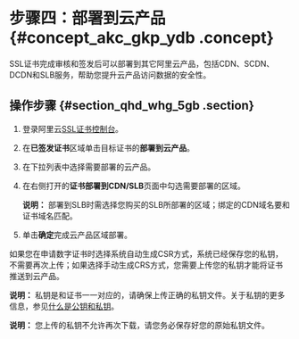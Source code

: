 # 步骤四：部署到云产品 {#concept_akc_gkp_ydb .concept}

SSL证书完成审核和签发后可以部署到其它阿里云产品，包括CDN、SCDN、DCDN和SLB服务，帮助您提升云产品访问数据的安全性。

## 操作步骤 {#section_qhd_whg_5gb .section}

1.  登录阿里云[SSL证书控制台](https://yundunnext.console.aliyun.com/?p=cas#/overview/cn-hangzhou)。
2.  在**已签发证书**区域单击目标证书的**部署到云产品**。
3.  在下拉列表中选择需要部署的云产品。
4.  在右侧打开的**证书部署到CDN/SLB**页面中勾选需要部署的区域。

    **说明：** 部署到SLB时需选择您购买的SLB所部署的区域；绑定的CDN域名要和证书域名匹配。

5.  单击**确定**完成云产品区域部署。

如果您在申请数字证书时选择系统自动生成CSR方式，系统已经保存您的私钥，不需要再次上传；如果选择手动生成CRS方式，您需要上传您的私钥才能将证书推送到云产品。

**说明：** 私钥是和证书一一对应的，请确保上传正确的私钥文件。关于私钥的更多信息，参见[什么是公钥和私钥](../../../../../intl.zh-CN/常见问题/常见问题/什么是公钥和私钥.md#)。

**说明：** 您上传的私钥不允许再次下载，请您务必保存好您的原始私钥文件。

